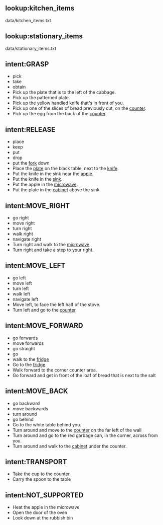 ## lookup:kitchen_items
data/kitchen_items.txt

## lookup:stationary_items
data/stationary_items.txt

## intent:GRASP
- pick
- take
- obtain
- Pick up the plate that is to the left of the cabbage.
- Pick up the patterned plate.
- Pick up the yellow handled knife that's in front of you.
- Pick up one of the slices of bread previously cut, on the [counter](stationary_items).
- Pick up the egg from the back of the [counter](stationary_items).

## intent:RELEASE
- place
- keep
- put
- drop
- put the [fork](kitchen_items) down
- Place the [plate](kitchen_items) on the black table, next to the [knife](kitchen_items).
- Put the knife in the sink near the [apple](kitchen_items).
- Put the knife in the [sink](stationary_items).
- Put the apple in the [microwave](stationary_items).
- Put the plate in the [cabinet](stationary_items) above the sink.


## intent:MOVE_RIGHT
- go right
- move right
- turn right
- walk right
- navigate right
- Turn right and walk to the [microwave](stationary_items).
- Turn right and take a step to your right.


## intent:MOVE_LEFT
- go left
- move left
- turn left
- walk left
- navigate left
- Move left, to face the left half of the stove.
- Turn left and go to the [counter](stationary_items).


## intent:MOVE_FORWARD
- go forwards
- move forwards
- go straight
- go
- walk to the [fridge](stationary_items)
- Go to the [fridge](stationary_items)
- Walk forward to the corner counter area.
- Go forward and get in front of the loaf of bread that is next to the salt


## intent:MOVE_BACK
- go backward
- move backwards
- turn around
- go behind
- Go to the white table behind you.
- Turn around and move to the [counter](stationary_items) on the far left of the wall
- Turn around and go to the red garbage can, in the corner, across from you.
- Turn around and walk to the [cabinet](stationary_items) under the counter.


## intent:TRANSPORT
- Take the cup to the counter
- Carry the spoon to the table


## intent:NOT_SUPPORTED
- Heat the apple in the microwave
- Open the door of the oven
- Look down at the rubbish bin